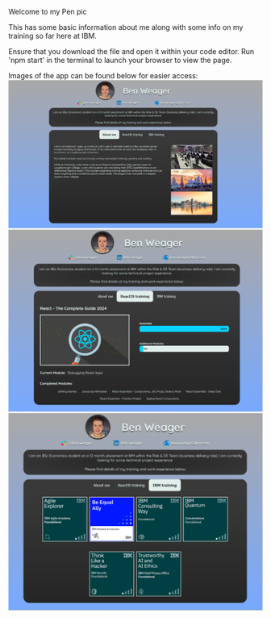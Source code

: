 Welcome to my Pen pic

This has some basic information about me along with some info on my training so far here at IBM. 

Ensure that you download the file and open it within your code editor. Run 'npm start' in the terminal to launch your browser to view the page. 

Images of the app can be found below for easier access:
![Screenshot 1](./src/Images/Screenshot_1.png)
![Screenshot 2](./src/Images/Screenshot_2.png)
![Screenshot 3](./src/Images/Screenshot_3.png)